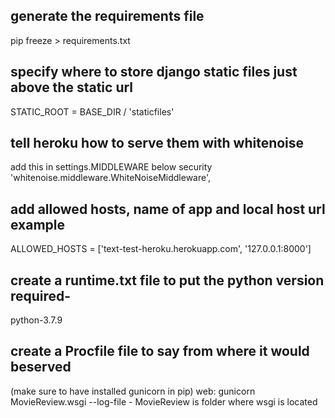## generate the requirements file
pip freeze > requirements.txt

## specify where to store django static files just above the static url
STATIC_ROOT = BASE_DIR / 'staticfiles'

## tell heroku how to serve them with whitenoise
add this in settings.MIDDLEWARE below security
'whitenoise.middleware.WhiteNoiseMiddleware',

## add allowed hosts, name of app and local host url example
ALLOWED_HOSTS = ['text-test-heroku.herokuapp.com', '127.0.0.1:8000']

## create a runtime.txt file to put the python version required-
python-3.7.9

## create a Procfile file to say from where it would beserved
(make sure to have installed gunicorn in pip)
web: gunicorn MovieReview.wsgi --log-file -
MovieReview is folder where wsgi is located
